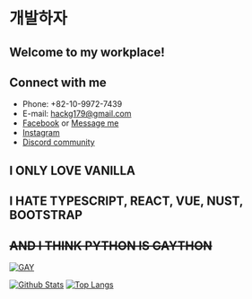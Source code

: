 # 개발하자

## Welcome to my workplace!

## Connect with me
- Phone: +82-10-9972-7439
- E-mail: hackg179@gmail.com
- [Facebook](https://www.facebook.com/makerpotato179/)
or [Message me](https://m.me/makerpotato179)
- [Instagram](https://www.instagram.com/seoulFixKing/)
- [Discord community](https://discord.gg/ecsApMn)

## I ONLY LOVE VANILLA
## I HATE TYPESCRIPT, REACT, VUE, NUST, BOOTSTRAP
## ~~AND I THINK PYTHON IS GAYTHON~~
[![GAY](https://img.youtube.com/vi/OF_5EKNX0Eg/0.jpg)](https://www.youtube.com/watch?v=OF_5EKNX0Eg)

[![Github Stats](https://github-readme-stats.vercel.app/api?username=potato179&count_private=true&show_icons=true&hide_border=true&bg_color=00000000&title_color=6bedd4&icon_color=6bedd4&text_color=389aa1)](https://github.com/potato179)
[![Top Langs](https://github-readme-stats.vercel.app/api/top-langs/?username=potato179&layout=compact&show_icons=true&hide_border=true&bg_color=00000000&title_color=6bedd4&icon_color=6bedd4&text_color=389aa1)](https://github.com/potato179)
